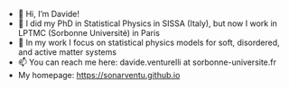 - 👋 Hi, I’m Davide!
- 👀 I did my PhD in Statistical Physics in SISSA (Italy), but now I work in LPTMC (Sorbonne Université) in Paris
- 🌱 In my work I focus on statistical physics models for soft, disordered, and active matter systems
- 📫 You can reach me here: davide.venturelli at sorbonne-universite.fr
- My homepage: https://sonarventu.github.io
